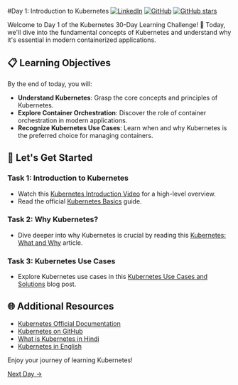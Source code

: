 #Day 1: Introduction to Kubernetes
[![LinkedIn](https://img.shields.io/badge/Connect%20with%20me%20on-LinkedIn-blue.svg)](https://www.linkedin.com/in/aman-devops/)
[![GitHub](https://img.shields.io/github/stars/AmanPathak-DevOps.svg?style=social)](https://github.com/AmanPathak-DevOps)
[![GitHub stars](https://img.shields.io/github/stars/AmanPathak-DevOps/30DaysOfKubernetes)](https://github.com/AmanPathak-DevOps/30DaysOfKubernetes/stargazers)

Welcome to Day 1 of the Kubernetes 30-Day Learning Challenge! 🚀 Today, we'll dive into the fundamental concepts of Kubernetes and understand why it's essential in modern containerized applications.

## 📋 Learning Objectives

By the end of today, you will:
- **Understand Kubernetes**: Grasp the core concepts and principles of Kubernetes.
- **Explore Container Orchestration**: Discover the role of container orchestration in modern applications.
- **Recognize Kubernetes Use Cases**: Learn when and why Kubernetes is the preferred choice for managing containers.

## 🚀 Let's Get Started

### Task 1: Introduction to Kubernetes
- Watch this [Kubernetes Introduction Video](https://www.youtube.com/watch?v=PH-2FfFD2PU) for a high-level overview.
- Read the official [Kubernetes Basics](https://kubernetes.io/docs/tutorials/kubernetes-basics/) guide.

### Task 2: Why Kubernetes?
- Dive deeper into why Kubernetes is crucial by reading this [Kubernetes: What and Why](https://www.mirantis.com/cloud-native-concepts/getting-started-with-kubernetes/what-is-kubernetes/) article.

### Task 3: Kubernetes Use Cases
- Explore Kubernetes use cases in this [Kubernetes Use Cases and Solutions](https://phoenixnap.com/kb/kubernetes-use-cases) blog post.

## 🌐 Additional Resources

- [Kubernetes Official Documentation](https://kubernetes.io/docs/home/)
- [Kubernetes on GitHub](https://github.com/kubernetes/kubernetes)
- [What is Kubernetes in Hindi](https://www.youtube.com/watch?v=mYVzuE3daY8&list=PL5yTXsHqphjtp26VEnX_4uE5xZT1WCfMo&index=1&ab_channel=TechnicalGuftgu)
- [Kubernetes in English](https://youtu.be/hJw8Sy13Vp8?si=NWux757y2xZG3XRg)

Enjoy your journey of learning Kubernetes!

[Next Day →](../Day02/README.md)
